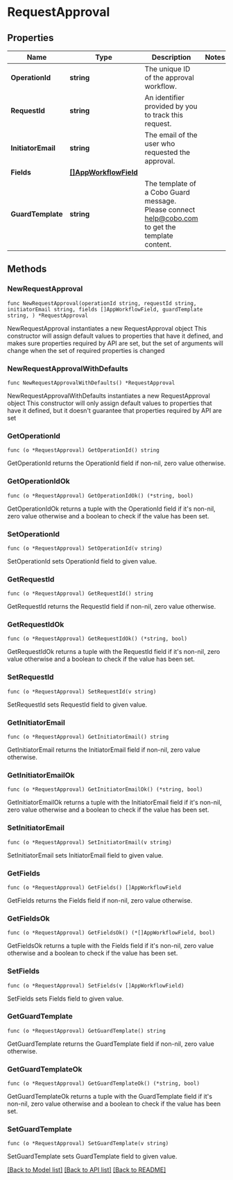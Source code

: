 # RequestApproval

## Properties

Name | Type | Description | Notes
------------ | ------------- | ------------- | -------------
**OperationId** | **string** | The unique ID of the approval workflow. | 
**RequestId** | **string** | An identifier provided by you to track this request. | 
**InitiatorEmail** | **string** | The email of the user who requested the approval. | 
**Fields** | [**[]AppWorkflowField**](AppWorkflowField.md) |  | 
**GuardTemplate** | **string** | The template of a Cobo Guard message. Please connect [help@cobo.com](mailto:help@cobo.com) to get the template content. | 

## Methods

### NewRequestApproval

`func NewRequestApproval(operationId string, requestId string, initiatorEmail string, fields []AppWorkflowField, guardTemplate string, ) *RequestApproval`

NewRequestApproval instantiates a new RequestApproval object
This constructor will assign default values to properties that have it defined,
and makes sure properties required by API are set, but the set of arguments
will change when the set of required properties is changed

### NewRequestApprovalWithDefaults

`func NewRequestApprovalWithDefaults() *RequestApproval`

NewRequestApprovalWithDefaults instantiates a new RequestApproval object
This constructor will only assign default values to properties that have it defined,
but it doesn't guarantee that properties required by API are set

### GetOperationId

`func (o *RequestApproval) GetOperationId() string`

GetOperationId returns the OperationId field if non-nil, zero value otherwise.

### GetOperationIdOk

`func (o *RequestApproval) GetOperationIdOk() (*string, bool)`

GetOperationIdOk returns a tuple with the OperationId field if it's non-nil, zero value otherwise
and a boolean to check if the value has been set.

### SetOperationId

`func (o *RequestApproval) SetOperationId(v string)`

SetOperationId sets OperationId field to given value.


### GetRequestId

`func (o *RequestApproval) GetRequestId() string`

GetRequestId returns the RequestId field if non-nil, zero value otherwise.

### GetRequestIdOk

`func (o *RequestApproval) GetRequestIdOk() (*string, bool)`

GetRequestIdOk returns a tuple with the RequestId field if it's non-nil, zero value otherwise
and a boolean to check if the value has been set.

### SetRequestId

`func (o *RequestApproval) SetRequestId(v string)`

SetRequestId sets RequestId field to given value.


### GetInitiatorEmail

`func (o *RequestApproval) GetInitiatorEmail() string`

GetInitiatorEmail returns the InitiatorEmail field if non-nil, zero value otherwise.

### GetInitiatorEmailOk

`func (o *RequestApproval) GetInitiatorEmailOk() (*string, bool)`

GetInitiatorEmailOk returns a tuple with the InitiatorEmail field if it's non-nil, zero value otherwise
and a boolean to check if the value has been set.

### SetInitiatorEmail

`func (o *RequestApproval) SetInitiatorEmail(v string)`

SetInitiatorEmail sets InitiatorEmail field to given value.


### GetFields

`func (o *RequestApproval) GetFields() []AppWorkflowField`

GetFields returns the Fields field if non-nil, zero value otherwise.

### GetFieldsOk

`func (o *RequestApproval) GetFieldsOk() (*[]AppWorkflowField, bool)`

GetFieldsOk returns a tuple with the Fields field if it's non-nil, zero value otherwise
and a boolean to check if the value has been set.

### SetFields

`func (o *RequestApproval) SetFields(v []AppWorkflowField)`

SetFields sets Fields field to given value.


### GetGuardTemplate

`func (o *RequestApproval) GetGuardTemplate() string`

GetGuardTemplate returns the GuardTemplate field if non-nil, zero value otherwise.

### GetGuardTemplateOk

`func (o *RequestApproval) GetGuardTemplateOk() (*string, bool)`

GetGuardTemplateOk returns a tuple with the GuardTemplate field if it's non-nil, zero value otherwise
and a boolean to check if the value has been set.

### SetGuardTemplate

`func (o *RequestApproval) SetGuardTemplate(v string)`

SetGuardTemplate sets GuardTemplate field to given value.



[[Back to Model list]](../README.md#documentation-for-models) [[Back to API list]](../README.md#documentation-for-api-endpoints) [[Back to README]](../README.md)


